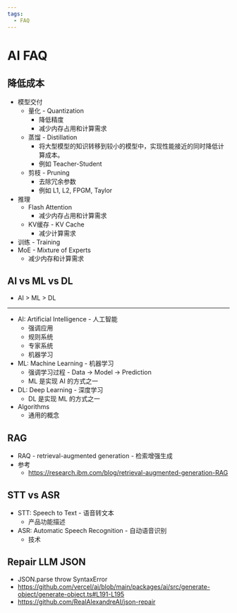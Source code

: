 ```yaml
---
tags:
  - FAQ
---
```


# AI FAQ

## 降低成本

- 模型交付
  - 量化 - Quantization
    - 降低精度
    - 减少内存占用和计算需求
  - 蒸馏 - Distillation
    - 将大型模型的知识转移到较小的模型中，实现性能接近的同时降低计算成本。
    - 例如 Teacher-Student
  - 剪枝 - Pruning
    - 去除冗余参数
    - 例如 L1, L2, FPGM, Taylor
- 推理
  - Flash Attention
    - 减少内存占用和计算需求
  - KV缓存 - KV Cache
    - 减少计算需求
- 训练 - Training
- MoE - Mixture of Experts
  - 减少内存和计算需求

## AI vs ML vs DL

- AI > ML > DL

---

- AI: Artificial Intelligence - 人工智能
  - 强调应用
  - 规则系统
  - 专家系统
  - 机器学习
- ML: Machine Learning - 机器学习
  - 强调学习过程 - Data -> Model -> Prediction
  - ML 是实现 AI 的方式之一
- DL: Deep Learning - 深度学习
  - DL 是实现 ML 的方式之一
- Algorithms
  - 通用的概念

## RAG

- RAQ - retrieval-augmented generation - 检索增强生成
- 参考
  - https://research.ibm.com/blog/retrieval-augmented-generation-RAG

## STT vs ASR

- STT: Speech to Text - 语音转文本
  - 产品功能描述
- ASR: Automatic Speech Recognition - 自动语音识别
  - 技术

## Repair LLM JSON

- JSON.parse throw SyntaxError
- https://github.com/vercel/ai/blob/main/packages/ai/src/generate-object/generate-object.ts#L191-L195
- https://github.com/RealAlexandreAI/json-repair
